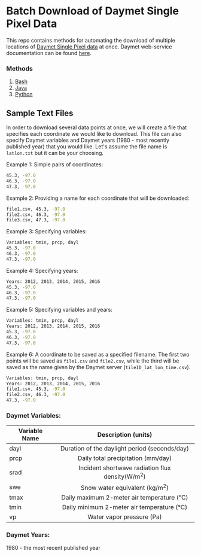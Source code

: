 # Batch Download of Daymet Single Pixel Data
This repo contains methods for automating the download of multiple locations of [Daymet Single Pixel data](https://daymet.ornl.gov/single-pixel/) at once. Daymet web-service documentation can be found [here](https://daymet.ornl.gov/web_services.html#single_pixel_data_extraction).

### Methods
1. [Bash](https://github.com/ornldaac/daymet-single-pixel-batch/tree/master/bash)
2. [Java](https://github.com/ornldaac/daymet-single-pixel-batch/tree/master/java)
3. [Python](https://github.com/ornldaac/daymet-single-pixel-batch/tree/master/python)


## Sample Text Files
In order to download several data points at once, we will create a file that specifies each coordinate we would like to download. This file can also specify Daymet variables and Daymet years (1980 - most recently published year) that you would like. Let's assume the file name is `latlon.txt` but it can be your choosing.

Example 1: Simple pairs of coordinates:
```bash
45.3, -97.0
46.3, -97.0
47.3, -97.0
```

Example 2: Providing a name for each coordinate that will be downloaded:
```bash
file1.csv, 45.3, -97.0
file2.csv, 46.3, -97.0
file3.csv, 47.3, -97.0
```

Example 3: Specifying variables:
```bash
Variables: tmin, prcp, dayl
45.3, -97.0
46.3, -97.0
47.3, -97.0
```

Example 4: Specifying years:
```bash
Years: 2012, 2013, 2014, 2015, 2016
45.3, -97.0
46.3, -97.0
47.3, -97.0
```

Example 5: Specifying variables and years:
```bash
Variables: tmin, prcp, dayl
Years: 2012, 2013, 2014, 2015, 2016
45.3, -97.0
46.3, -97.0
47.3, -97.0
```

Example 6: A coordinate to be saved as a specified filename. The first two points will be saved as `file1.csv` and `file2.csv`, while the third will be saved as the name given by the Daymet server (`tileID_lat_lon_time.csv`).
```bash
Variables: tmin, prcp, dayl
Years: 2012, 2013, 2014, 2015, 2016
file1.csv, 45.3, -97.0
file2.csv, 46.3, -97.0
47.3, -97.0
```

### Daymet Variables:
| Variable Name |                Description (units)               |
|---------------|:------------------------------------------------:|
|      dayl     |   Duration of the daylight period (seconds/day)  |
|      prcp     |        Daily total precipitation (mm/day)        |
|      srad     | Incident shortwave radiation flux density(W/m<sup>2</sup>) |
|      swe      |          Snow water equivalent (kg/m<sup>2</sup>)          |
|      tmax     |    Daily maximum 2-meter air temperature (°C)    |
|      tmin     |    Daily minimum 2-meter air temperature (°C)    |
|       vp      |             Water vapor pressure (Pa)            |

### Daymet Years:
1980 - the most recent published year

